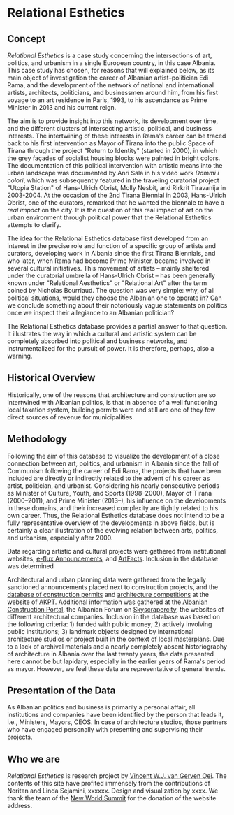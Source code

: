 # Relational Esthetics

## Concept

*Relational Esthetics* is a case study concerning the intersections of art, politics, and urbanism in a single European country, in this case Albania. This case study has chosen, for reasons that will explained below, as its main object of investigation the career of Albanian artist–politician Edi Rama, and the development of the network of national and international artists, architects, politicians, and businessmen around him, from his first voyage to an art residence in Paris, 1993, to his ascendance as Prime Minister in 2013 and his current reign.

The aim is to provide insight into this network, its development over time, and the different clusters of intersecting artistic, political, and business interests. The intertwining of these interests in Rama's career can be traced back to his first intervention as Mayor of Tirana into the public Space of Tirana through the project "Return to Identity" (started in 2000), in which the grey façades of socialist housing blocks were painted in bright colors. The documentation of this political intervention with artistic means into the urban landscape was documented by Anri Sala in his video work *Dammi i colori*, which was subsequently featured in the traveling curatorial project "Utopia Station" of Hans-Ulrich Obrist, Molly Nesbit, and Rirkrit Tiravanija in 2003-2004. At the occasion of the 2nd Tirana Biennial in  2003, Hans-Ulrich Obrist, one of the curators, remarked that he wanted the biennale to have a *real impact* on the city. It is the question of this real impact of art on the urban environment through political power that the Relational Esthetics attempts to clarify.

The idea for the Relational Esthetics database first developed from an interest in the precise role and function of a specific group of artists and curators, developing work in Albania since the first Tirana Biennials, and who later, when Rama had become Prime Minister, became involved in several cultural initiatives. This movement of artists – mainly sheltered under the curatorial umbrella of Hans-Ulrich Obrist – has been generally known under "Relational Aesthetics" or "Relational Art" after the term coined by Nicholas Bourriaud. The question was very simple: why, of all political situations, would they choose the Albanian one to operate in? Can we conclude something about their notoriously vague statements on politics once we inspect their allegiance to an Albanian politician?

The Relational Esthetics database provides a partial answer to that question. It illustrates the way in which a cultural and artistic system can be completely absorbed into political and business networks, and instrumentalized for the pursuit of power. It is therefore, perhaps, also a warning.

## Historical Overview

Historically, one of the reasons that architecture and construction are so intertwined with Albanian politics, is that in absence of a well functioning local taxation system, building permits were and still are one of they few direct sources of revenue for municipalities.

## Methodology

Following the aim of this database to visualize the development of a close connection between art, politics, and urbanism in Albania since the fall of Communism following the career of Edi Rama, the projects that have been included are directly or indirectly related to the advent of his career as artist, politician, and urbanist. Considering his nearly consecutive periods as Minister of Culture, Youth, and Sports (1998–2000), Mayor of Tirana (2000–2011), and Prime Minister (2013–), his influence on the developments in these domains, and their increased complexity are tightly related to his own career. Thus, the Relational Esthetics database does not intend to be a fully representative overview of the developments in above fields, but is certainly a clear illustration of the evolving relation between arts, politics, and urbanism, especially after 2000.

Data regarding artistic and cultural projects were gathered from institutional websites, [e-flux Announcements](http://www.e-flux.com/announcements/), and [ArtFacts](http://www.artfacts.net/index.php). Inclusion in the database was determined

Architectural and urban planning data were gathered from the legally sanctioned announcements placed next to construction projects, and the [database of construction permits](http://www.akpt.gov.al/Tpi_Permits.aspx) and [architecture competitions](http://competitions.planifikimi.gov.al/) at the website of [AKPT](http://www.planifikimi.gov.al/). Additional information was gathered at the [Albanian Construction Portal](http://acp.al/), the Albanian Forum on [Skyscrapercity](http://www.skyscrapercity.com/forumdisplay.php?f=1346), the websites of different architectural companies. Inclusion in the database was based on the following criteria: 1) funded with public money; 2) actively involving public institutions; 3) landmark objects designed by international architecture studios or project built in the context of local masterplans. Due to a lack of archival materials and a nearly completely absent historiography of architecture in Albania over the last twenty years, the data presented here cannot be but lapidary, especially in the earlier years of Rama's period as mayor. However, we feel these data are representative of general trends.

## Presentation of the Data

As Albanian politics and business is primarily a personal affair, all institutions and companies have been identified by the person that leads it, i.e., Ministers, Mayors, CEOS. In case of architecture studios, those partners who have engaged personally with presenting and supervising their projects.

## Who we are

*Relational Esthetics* is research project by [Vincent W.J. van Gerven Oei](http://www,vangervenoei.com/). The contents of this site have profited immensely from the contributions of Neritan and Linda Sejamini, xxxxxx. Design and visualization by xxxx. We thank the team of the [New World Summit](http://www.newworldsummit.eu) for the donation of the website address.
